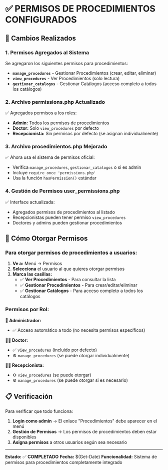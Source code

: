 # ✅ PERMISOS DE PROCEDIMIENTOS CONFIGURADOS

## 🔧 Cambios Realizados

### 1. **Permisos Agregados al Sistema**
Se agregaron los siguientes permisos para procedimientos:

- **`manage_procedures`** - Gestionar Procedimientos (crear, editar, eliminar)
- **`view_procedures`** - Ver Procedimientos (solo lectura)
- **`gestionar_catalogos`** - Gestionar Catálogos (acceso completo a todos los catálogos)

### 2. **Archivo permissions.php Actualizado**
✅ Agregados permisos a los roles:
- **Admin:** Todos los permisos de procedimientos
- **Doctor:** Solo `view_procedures` por defecto
- **Recepcionista:** Sin permisos por defecto (se asignan individualmente)

### 3. **Archivo procedimientos.php Mejorado**
✅ Ahora usa el sistema de permisos oficial:
- Verifica `manage_procedures`, `gestionar_catalogos` o si es admin
- Incluye `require_once 'permissions.php'`
- Usa la función `hasPermission()` estándar

### 4. **Gestión de Permisos user_permissions.php**
✅ Interface actualizada:
- Agregados permisos de procedimientos al listado
- Recepcionistas pueden tener permiso `view_procedures`
- Doctores y admins pueden gestionar procedimientos

## 🎯 Cómo Otorgar Permisos

### Para otorgar permisos de procedimientos a usuarios:

1. **Ve a:** Menú → Permisos
2. **Selecciona** el usuario al que quieres otorgar permisos
3. **Marca las casillas:**
   - ✅ **Ver Procedimientos** - Para consultar la lista
   - ✅ **Gestionar Procedimientos** - Para crear/editar/eliminar
   - ✅ **Gestionar Catálogos** - Para acceso completo a todos los catálogos

### Permisos por Rol:

**👑 Administrador:**
- ✅ Acceso automático a todo (no necesita permisos específicos)

**👨‍⚕️ Doctor:**
- ✅ `view_procedures` (incluido por defecto)
- ⚙️ `manage_procedures` (se puede otorgar individualmente)

**👩‍💼 Recepcionista:**
- ⚙️ `view_procedures` (se puede otorgar)
- ⚙️ `manage_procedures` (se puede otorgar si es necesario)

## 📋 Verificación

Para verificar que todo funciona:

1. **Login como admin** → El enlace "Procedimientos" debe aparecer en el menú
2. **Gestión de Permisos** → Los permisos de procedimientos deben estar disponibles
3. **Asigna permisos** a otros usuarios según sea necesario

---

**Estado:** ✅ **COMPLETADO**
**Fecha:** $(Get-Date)
**Funcionalidad:** Sistema de permisos para procedimientos completamente integrado

